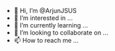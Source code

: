 - 👋 Hi, I’m @ArjunJSUS
- 👀 I’m interested in ...
- 🌱 I’m currently learning ...
- 💞️ I’m looking to collaborate on ...
- 📫 How to reach me ...

<!---
ArjunJSUS/ArjunJSUS is a ✨ special ✨ repository because its `README.md` (this file) appears on your GitHub profile.
You can click the Preview link to take a look at your changes.
--->
